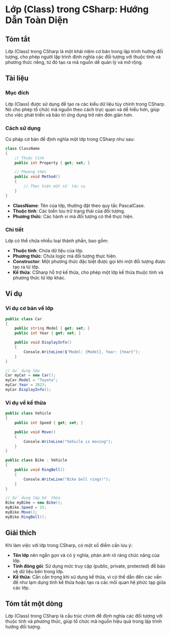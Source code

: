 <!--
Meta Description: # Lớp (Class) trong CSharp: Hướng Dẫn Toàn Diện ## Tóm tắt Lớp (Class) trong CSharp là một khái niệm cơ bản trong lập trình hướng đối tượng, cho phép ...
Meta Keywords: lớp, public, csharp, trong, class
-->

# Lớp (Class) trong CSharp: Hướng Dẫn Toàn Diện

## Tóm tắt
Lớp (Class) trong CSharp là một khái niệm cơ bản trong lập trình hướng đối tượng, cho phép người lập trình định nghĩa các đối tượng với thuộc tính và phương thức riêng, từ đó tạo ra mã nguồn dễ quản lý và mở rộng.

## Tài liệu
### Mục đích
Lớp (Class) được sử dụng để tạo ra các kiểu dữ liệu tùy chỉnh trong CSharp. Nó cho phép tổ chức mã nguồn theo cách trực quan và dễ hiểu hơn, giúp cho việc phát triển và bảo trì ứng dụng trở nên đơn giản hơn.

### Cách sử dụng
Cú pháp cơ bản để định nghĩa một lớp trong CSharp như sau:

```csharp
class ClassName
{
    // Thuộc tính
    public int Property { get; set; }

    // Phương thức
    public void Method()
    {
        // Thực hiện một số tác vụ
    }
}
```

- **ClassName**: Tên của lớp, thường đặt theo quy tắc PascalCase.
- **Thuộc tính**: Các biến lưu trữ trạng thái của đối tượng.
- **Phương thức**: Các hành vi mà đối tượng có thể thực hiện.

### Chi tiết
Lớp có thể chứa nhiều loại thành phần, bao gồm:
- **Thuộc tính**: Chứa dữ liệu của lớp.
- **Phương thức**: Chứa logic mà đối tượng thực hiện.
- **Constructor**: Một phương thức đặc biệt được gọi khi một đối tượng được tạo ra từ lớp.
- **Kế thừa**: CSharp hỗ trợ kế thừa, cho phép một lớp kế thừa thuộc tính và phương thức từ lớp khác.

## Ví dụ
### Ví dụ cơ bản về lớp

```csharp
public class Car
{
    public string Model { get; set; }
    public int Year { get; set; }

    public void DisplayInfo()
    {
        Console.WriteLine($"Model: {Model}, Year: {Year}");
    }
}

// Sử dụng lớp
Car myCar = new Car();
myCar.Model = "Toyota";
myCar.Year = 2023;
myCar.DisplayInfo();
```

### Ví dụ về kế thừa

```csharp
public class Vehicle
{
    public int Speed { get; set; }

    public void Move()
    {
        Console.WriteLine("Vehicle is moving");
    }
}

public class Bike : Vehicle
{
    public void RingBell()
    {
        Console.WriteLine("Bike bell rings!");
    }
}

// Sử dụng lớp kế thừa
Bike myBike = new Bike();
myBike.Speed = 15;
myBike.Move();
myBike.RingBell();
```

## Giải thích
Khi làm việc với lớp trong CSharp, có một số điểm cần lưu ý:
- **Tên lớp** nên ngắn gọn và có ý nghĩa, phản ánh rõ ràng chức năng của lớp.
- **Tính đóng gói**: Sử dụng mức truy cập (public, private, protected) để bảo vệ dữ liệu bên trong lớp.
- **Kế thừa**: Cần cẩn trọng khi sử dụng kế thừa, vì có thể dẫn đến các vấn đề như lạm dụng tính kế thừa hoặc tạo ra các mối quan hệ phức tạp giữa các lớp.

## Tóm tắt một dòng
Lớp (Class) trong CSharp là cấu trúc chính để định nghĩa các đối tượng với thuộc tính và phương thức, giúp tổ chức mã nguồn hiệu quả trong lập trình hướng đối tượng.